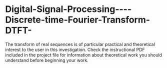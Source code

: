 # Digital-Signal-Processing----Discrete-time-Fourier-Transform-DTFT-

The transform of real sequences is of particular practical and theoretical interest to the user in this investigation. Check the instructional PDF included in the project file for information about theoretical work you should understand before beginning your work.
